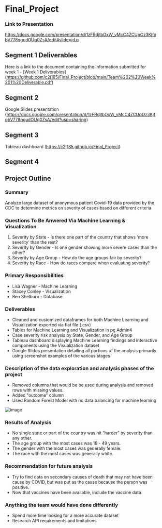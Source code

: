 # Final_Project



### Link to Presentation
https://docs.google.com/presentation/d/1zFRdjtbOxW_vMcC4ZCUpOz3KjfqbV778ngudOUq0ZsA/edit#slide=id.p


## Segment 1 Deliverables
Here is a link to the document containing the information submitted for week 1 - [Week 1 Deliverables] (https://github.com/c2j185/Final_Project/blob/main/Team%202%20Week%201%20Deliverable.pdf)


## Segment 2
Google Slides presentation
(https://docs.google.com/presentation/d/1zFRdjtbOxW_vMcC4ZCUpOz3KjfqbV778ngudOUq0ZsA/edit?usp=sharing)


## Segment 3
Tableau dashboard
(https://c2j185.github.io/Final_Project)


## Segment 4

## Project Outline
### Summary 
Analyze large dataset of anonymous patient Covid-19 data provided by the CDC to determine metrics on severity of cases based on different criteria

### Questions To Be Anwered Via Machine Learning & Visualization
1) Severity by State - Is there one part of the country that shows ‘more severity’ than the rest?
2) Severity by Gender - Is one gender showing more severe cases than the other?
3) Severity by Age Group - How do the age groups fair by severity?
4) Severity by Race - How do races compare when evaluating severity?

### Primary Responsibilities
- Lisa Wagner - Machine Learning
- Stacey Conley - Visualization
- Ben Shelburn - Database

### Deliverables
- Cleaned and customized dataframes for both Machine Learning and Visualization exported via flat file (.csv)
- Tables for Machine Learning and Visualization in pg Admin4
- Case severity risk analysis by State, Gender, and Age Group
- Tableau dashboard displaying Machine Learning findings and interactive components using the Visualization dataset
- Google Slides presentation detailing all portions of the analysis primarily using screenshot examples of the various stages

### Description of the data exploration and analysis phases of the project
- Removed columns that would be be used during analysis and removed rows with missing values.
- Added "outcome" column
- Used Random Forest Model with no data balancing for machine learning

![image](https://user-images.githubusercontent.com/86030200/144409098-3b087f4a-9536-4b19-abc5-9b99b8498746.png)

### Results of Analysis
- No single state or part of the country was hit “harder” by severity than any other.
- The age group with the most cases was 18 - 49 years.
- The gender with the most cases was generally female.
- The race with the most cases was generally white.

### Recommendation for future analysis
- Try to find data on secondary causes of death that may not have been cause by COVID, but was put as the cause because the person was positive.
- Now that vaccines have been available, include the vaccine data.

### Anything the team would have done differently
- Spend more time looking for a more accurate dataset
- Research API requirements and limitations

